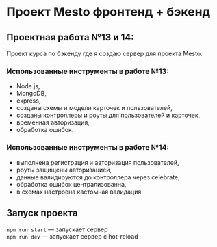 # Проект Mesto фронтенд + бэкенд

## Проектная работа №13 и 14:
Проект курса по бэкенду где я создаю сервер для проекта Mesto.

### Использованные инструменты в работе №13:
* Node.js,
* MongoDB,
* express,
* cозданы схемы и модели карточек и пользователей,
* созданы контроллеры и роуты для пользователей и карточек,
* временная авторизация,
* обработка ошибок.

### Использованные инструменты в работе №14:
* выполнена регистрация и авторизация пользователей,
* роуты защищены авторизацией,
* данные валидируются до контроллера через celebrate,
* обработка ошибок централизованна,
* в схемах настроена кастомная валидация.

## Запуск проекта
`npm run start` — запускает сервер   
`npm run dev` — запускает сервер с hot-reload
